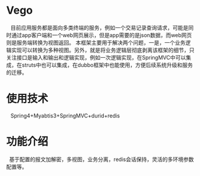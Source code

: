 # Vego
    目前应用服务都是面向多类终端的服务，例如一个交易记录查询请求，可能是同时通过app客户端和一个web网页展示，但是app需要的是json数据，而web网页则是服务端转换为视图返回。
    本框架主要用于解决两个问题，一是，一个业务逻辑实现可以转换为多种视图。另外，就是将业务逻辑层彻底剥离该框架的细节，只关注接口是输入和输出和逻辑实现，例如一次逻辑实现，在SpringMVC中可以集成，在struts中也可以集成，在dubbo框架中也能使用，方便后续系统升级和服务的迁移。

# 使用技术
    Spring4+Myabtis3+SpringMVC+durid+redis
    
# 功能介绍
    基于配置的报文加解密，多视图，业务分离，redis会话保持，灵活的多环境参数配置等。
